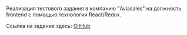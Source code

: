 Реализация тестового задания в компанию "Aviasales" на должность frontend с помощью технологии React/Redux.

Ссылка на задание здесь: [GitHub](https://github.com/KosyanMedia/test-tasks/tree/master/aviasales_frontend)
